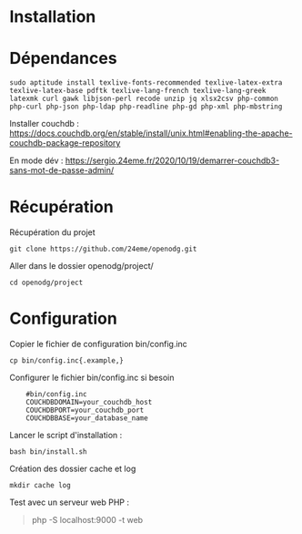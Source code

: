 Installation
============

# Dépendances

```
sudo aptitude install texlive-fonts-recommended texlive-latex-extra texlive-latex-base pdftk texlive-lang-french texlive-lang-greek latexmk curl gawk libjson-perl recode unzip jq xlsx2csv php-common php-curl php-json php-ldap php-readline php-gd php-xml php-mbstring
```

Installer couchdb : https://docs.couchdb.org/en/stable/install/unix.html#enabling-the-apache-couchdb-package-repository

En mode dév : https://sergio.24eme.fr/2020/10/19/demarrer-couchdb3-sans-mot-de-passe-admin/

# Récupération

Récupération du projet

```git clone https://github.com/24eme/openodg.git```

Aller dans le dossier openodg/project/

```cd openodg/project```

# Configuration

Copier le fichier de configuration bin/config.inc

```cp bin/config.inc{.example,}```

Configurer le fichier bin/config.inc si besoin

        #bin/config.inc
        COUCHDBDOMAIN=your_couchdb_host
        COUCHDBPORT=your_couchdb_port
        COUCHDBBASE=your_database_name
 
Lancer le script d'installation :

```bash bin/install.sh```

Création des dossier cache et log

```mkdir cache log```

Test avec un serveur web PHP :

 > php -S localhost:9000 -t web


